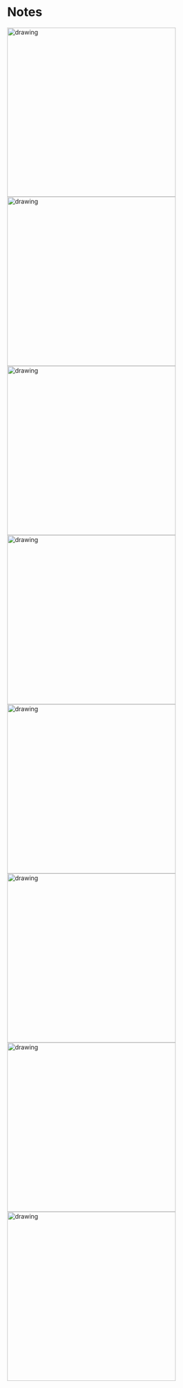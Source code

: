 # Notes
<img src= "https://github.com/tzopiz/AppInfo/blob/Notes/Screenshot%201.png" 
     alt="drawing" width="390"/> <img src= "https://github.com/tzopiz/AppInfo/blob/Notes/Screenshot%202.png"
     alt="drawing" width="390"/> <img src= "https://github.com/tzopiz/AppInfo/blob/Notes/Screenshot%203.png" 
     alt="drawing" width="390"/> <img src= "https://github.com/tzopiz/AppInfo/blob/Notes/Screenshot%204.png" 
     alt="drawing" width="390"/> <img src= "https://github.com/tzopiz/AppInfo/blob/Notes/Screenshot%205.png" 
     alt="drawing" width="390"/> <img src= "https://github.com/tzopiz/AppInfo/blob/Notes/Screenshot%206.png" 
     alt="drawing" width="390"/> <img src= "https://github.com/tzopiz/AppInfo/blob/Notes/Screenshot%207.png" 
     alt="drawing" width="390"/> <img src= "https://github.com/tzopiz/AppInfo/blob/Notes/Screenshot%208.png" 
     alt="drawing" width="390"/> 
